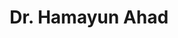 ---
layout: doctor
profilePic : https://firebasestorage.googleapis.com/v0/b/dr-appointment-booking-app.appspot.com/o/provider%2Fprofile_pic%2Fhamayun.jpeg?alt=media&token=58d0437d-b445-42c6-8b38-d868ea771b23&_gl=1*1ch7u6l*_ga*MjEwMTU2OTQ5NC4xNjY3NDYyMDE4*_ga_CW55HF8NVT*MTY5ODQ5NzQ1Ni4yNTcuMS4xNjk4NDk4OTIzLjI1LjAuMA..
title: Dr. Hamayun Ahad
specialties: Orthopedics
description: Dr. Hamayun Ahad is a highly seasoned Orthopaedic Specialist practicing in Srinagar. With an extensive career spanning more than two decades, he brings a wealth of knowledge and expertise to his role as an Orthopedic Doctor. Dr. Ahad holds degrees in MBBS and DNB (Orthopedics) and is proudly associated with the National Academy of Medical Sciences as a valued member.
yearsOfExp: 15
location: Srinagar
contact: null
hospitalName: Cure & Care
avl_days: mon-fri
_id: 24c0a34d7737e2ba8fc3d8bb
---